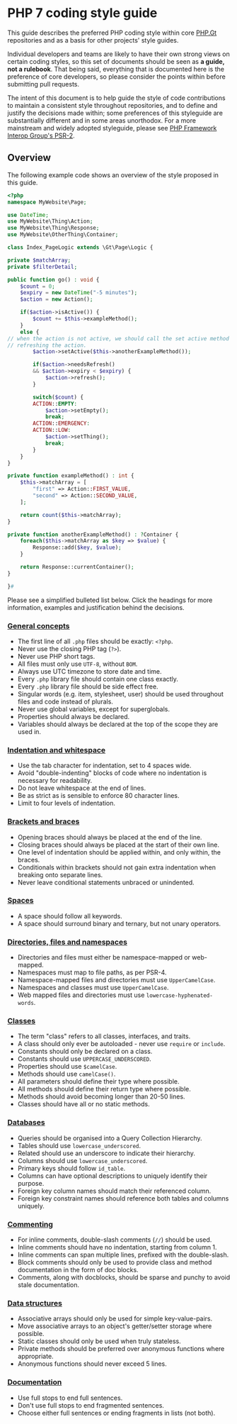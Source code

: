 # PHP 7 coding style guide

This guide describes the preferred PHP coding style within core [PHP.Gt](https://github.com/phpgt) repositories and as a basis for other projects' style guides.

Individual developers and teams are likely to have their own strong views on certain coding styles, so this set of documents should be seen as **a guide, not a rulebook**. That being said, everything that is documented here is the preference of core developers, so please consider the points within before submitting pull requests.

The intent of this document is to help guide the style of code contributions to maintain a consistent style throughout repositories, and to define and justify the decisions made within; some preferences of this styleguide are substantially different and in some areas unorthodox. For a more mainstream and widely adopted styleguide, please see [PHP Framework Interop Group's PSR-2][psr2].

[psr2]: http://www.php-fig.org/psr/psr-2/

## Overview

The following example code shows an overview of the style proposed in this guide.

```php
<?php
namespace MyWebsite\Page;

use DateTime;
use MyWebsite\Thing\Action;
use MyWebsite\Thing\Response;
use MyWebsite\OtherThing\Container;

class Index_PageLogic extends \Gt\Page\Logic {

private $matchArray;
private $filterDetail;

public function go() : void {
	$count = 0;
	$expiry = new DateTime("-5 minutes");
	$action = new Action();

	if($action->isActive()) {
		$count += $this->exampleMethod();
	}
	else {
// when the action is not active, we should call the set active method before
// refreshing the action.
		$action->setActive($this->anotherExampleMethod());

		if($action->needsRefresh()
		&& $action->expiry < $expiry) {
			$action->refresh();
		}

		switch($count) {
		ACTION::EMPTY:
			$action->setEmpty();
			break;
		ACTION::EMERGENCY:
		ACTION::LOW:
			$action->setThing();
			break;
		}
	}
}

private function exampleMethod() : int {
	$this->matchArray = [
		"first" => Action::FIRST_VALUE,
		"second" => Action::SECOND_VALUE,
	];

	return count($this->matchArray);
}

private function anotherExampleMethod() : ?Container {
	foreach($this->matchArray as $key => $value) {
		Response::add($key, $value);
	}

	return Response::currentContainer();
}

}#
```

Please see a simplified bulleted list below. Click the headings for more information, examples and justification behind the decisions.

### [General concepts](general)

+ The first line of all `.php` files should be exactly: `<?php`.
+ Never use the closing PHP tag (`?>`).
+ Never use PHP short tags.
+ All files must only use `UTF-8`, without `BOM`.
+ Always use UTC timezone to store date and time.
+ Every `.php` library file should contain one class exactly.
+ Every `.php` library file should be side effect free.
+ Singular words (e.g. item, stylesheet, user) should be used throughout files and code instead of plurals.
+ Never use global variables, except for superglobals.
+ Properties should always be declared.
+ Variables should always be declared at the top of the scope they are used in.

### [Indentation and whitespace](indentation-whitespace)

+ Use the tab character for indentation, set to 4 spaces wide.
+ Avoid "double-indenting" blocks of code where no indentation is necessary for readability.
+ Do not leave whitespace at the end of lines.
+ Be as strict as is sensible to enforce 80 character lines.
+ Limit to four levels of indentation.

### [Brackets and braces](brackets-braces)

+ Opening braces should always be placed at the end of the line.
+ Closing braces should always be placed at the start of their own line.
+ One level of indentation should be applied within, and only within, the braces.
+ Conditionals within brackets should not gain extra indentation when breaking onto separate lines.
+ Never leave conditional statements unbraced or unindented.

### [Spaces](spaces)

+ A space should follow all keywords.
+ A space should surround binary and ternary, but not unary operators.

### [Directories, files and namespaces](directories-files-namespaces)

+ Directories and files must either be namespace-mapped or web-mapped.
+ Namespaces must map to file paths, as per PSR-4.
+ Namespace-mapped files and directories must use `UpperCamelCase`.
+ Namespaces and classes must use `UpperCamelCase`.
+ Web mapped files and directories must use `lowercase-hyphenated-words`.

### [Classes](classes)

+ The term "class" refers to all classes, interfaces, and traits.
+ A class should only ever be autoloaded - never use `require` or `include`.
+ Constants should only be declared on a class.
+ Constants should use `UPPERCASE_UNDERSCORED`.
+ Properties should use `$camelCase`.
+ Methods should use `camelCase()`.
+ All parameters should define their type where possible.
+ All methods should define their return type where possible.
+ Methods should avoid becoming longer than 20-50 lines.
+ Classes should have all or no static methods.

### [Databases](databases)

+ Queries should be organised into a Query Collection Hierarchy.
+ Tables should use `lowercase_underscored`.
+ Related should use an underscore to indicate their hierarchy.
+ Columns should use `lowercase_underscored`.
+ Primary keys should follow `id_table`.
+ Columns can have optional descriptions to uniquely identify their purpose.
+ Foreign key column names should match their referenced column.
+ Foreign key constraint names should reference both tables and columns uniquely.

### [Commenting](commenting)

+ For inline comments, double-slash comments (`//`) should be used.
+ Inline comments should have no indentation, starting from column 1.
+ Inline comments can span multiple lines, prefixed with the double-slash.
+ Block comments should only be used to provide class and method documentation in the form of doc blocks.
+ Comments, along with docblocks, should be sparse and punchy to avoid stale documentation.

### [Data structures](data-structures)

+ Associative arrays should only be used for simple key-value-pairs.
+ Move associative arrays to an object's getter/setter storage where possible.
+ Static classes should only be used when truly stateless.
+ Private methods should be preferred over anonymous functions where appropriate.
+ Anonymous functions should never exceed 5 lines.

### [Documentation](documentation)

+ Use full stops to end full sentences.
+ Don't use full stops to end fragmented sentences.
+ Choose either full sentences or ending fragments in lists (not both).